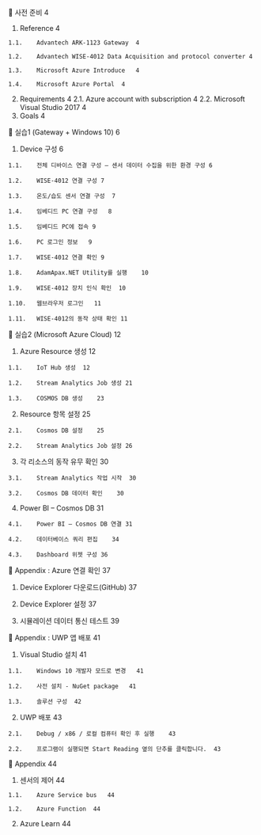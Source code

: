 
	사전 준비	4

  1.	Reference	4
  
    1.1.	Advantech ARK-1123 Gateway	4
    
    1.2.	Advantech WISE-4012 Data Acquisition and protocol converter	4
    
    1.3.	Microsoft Azure Introduce	4
    
    1.4.	Microsoft Azure Portal	4
    
  2.	Requirements	4
    2.1.	Azure account with subscription	4
    2.2.	Microsoft Visual Studio 2017	4
  3.	Goals	4



	실습1 (Gateway + Windows 10)	6

  1.	Device 구성	6
  
    1.1.	전체 디바이스 연결 구성 – 센서 데이터 수집을 위한 환경 구성	6
    
    1.2.	WISE-4012 연결 구성	7
    
    1.3.	온도/습도 센서 연결 구성	7
    
    1.4.	임베디드 PC 연결 구성	8
    
    1.5.	임베디드 PC에 접속	9
    
    1.6.	PC 로그인 정보	9
    
    1.7.	WISE-4012 연결 확인	9
    
    1.8.	AdamApax.NET Utility를 실행	10
    
    1.9.	WISE-4012 장치 인식 확인	10
    
    1.10.	웹브라우저 로그인	11
    
    1.11.	WISE-4012의 동작 상태 확인	11
    

	실습2 (Microsoft Azure Cloud)	12

  1.	Azure Resource 생성	12
  
    1.1.	IoT Hub 생성	12
    
    1.2.	Stream Analytics Job 생성	21
    
    1.3.	COSMOS DB 생성	23
    
  2.	Resource 항목 설정	25
  
    2.1.	Cosmos DB 설정	25
    
    2.2.	Stream Analytics Job 설정	26
    
  3.	각 리소스의 동작 유무 확인	30
  
    3.1.	Stream Analytics 작업 시작	30
    
    3.2.	Cosmos DB 데이터 확인	30
    
  4.	Power BI – Cosmos DB	31
  
    4.1.	Power BI – Cosmos DB 연결	31
    
    4.2.	데이터베이스 쿼리 편집	34
    
    4.3.	Dashboard 위젯 구성	36
    


	Appendix : Azure 연결 확인	37

  1.	Device Explorer 다운로드(GitHub)	37
  
  2.	Device Explorer 설정	37
  
  3.	시뮬레이션 데이터 통신 테스트	39
  
  

	Appendix : UWP 앱 배포	41

  1.	Visual Studio 설치	41
  
    1.1.	Windows 10 개발자 모드로 변경	41
    
    1.2.	사전 설치 - NuGet package	41
    
    1.3.	솔루션 구성	42
    
  2.	UWP 배포	43
  
    2.1.	Debug / x86 / 로컬 컴퓨터 확인 후 실행	43
    
    2.2.	프로그램이 실행되면 Start Reading 옆의 단추를 클릭합니다.	43
    
    

	Appendix	44

  1.	센서의 제어	44
  
    1.1.	Azure Service bus	44
    
    1.2.	Azure Function	44
    
  2.	Azure Learn	44
 
